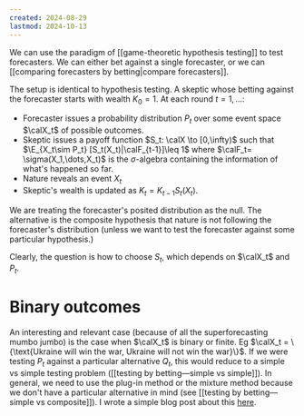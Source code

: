 ```yaml
---
created: 2024-08-29
lastmod: 2024-10-13
---
```


We can use the paradigm of [[game-theoretic hypothesis testing]] to test forecasters. We can either bet against a single forecaster, or we can [[comparing forecasters by betting|compare forecasters]]. 

The setup is identical to hypothesis testing. A skeptic whose betting against the forecaster starts with wealth $K_0=1$. At each round $t=1,\dots$:  
- Forecaster issues a probability distribution $P_t$ over some event space $\calX_t$ of possible outcomes. 
- Skeptic issues a payoff function $S_t: \calX \to [0,\infty)$ such that $\E_{X_t\sim P_t} [S_t(X_t)|\calF_{t-1}]\leq 1$ where $\calF_t= \sigma(X_1,\dots,X_t)$ is the $\sigma$-algebra containing the information of what's happened so far. 
- Nature reveals an event $X_t$ 
- Skeptic's wealth is updated as $K_t = K_{t-1} S_t(X_t)$. 

We are treating the forecaster's posited distribution as the null. The alternative is the composite hypothesis that nature is not following the forecaster's distribution (unless we want to test the forecaster against some particular hypothesis.)

Clearly, the question is how to choose $S_t$, which depends on $\calX_t$ and $P_t$. 

# Binary outcomes 

An interesting and relevant case (because of all the superforecasting mumbo jumbo) is the case when $\calX_t$ is binary or finite. Eg $\calX_t = \{\text{Ukraine will win the war, Ukraine will not win the war}\}$. If we were testing $P_t$ against a particular alternative $Q_t$, this would reduce to a simple vs simple testing problem ([[testing by betting—simple vs simple]]). In general, we need to use the plug-in method or the mixture method because we don't have a particular alternative in mind (see [[testing by betting—simple vs composite]]). I wrote a simple blog post about this [here](https://benchugg.com/research_notes/testing-forecasters/). 